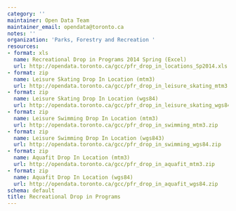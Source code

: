 ```yaml
---
category: ''
maintainer: Open Data Team
maintainer_email: opendata@toronto.ca
notes: ''
organization: 'Parks, Forestry and Recreation '
resources:
- format: xls
  name: Recreational Drop in Programs 2014 Spring (Excel)
  url: http://opendata.toronto.ca/gcc/pfr_drop_in_locations_Sp2014.xls
- format: zip
  name: Leisure Skating Drop In Location (mtm3)
  url: http://opendata.toronto.ca/gcc/pfr_drop_in_leisure_skating_mtm3.zip
- format: zip
  name: Leisure Skating Drop In Location (wgs84)
  url: http://opendata.toronto.ca/gcc/pfr_drop_in_leisure_skating_wgs84.zip
- format: zip
  name: Leisure Swimming Drop In Location (mtm3)
  url: http://opendata.toronto.ca/gcc/pfr_drop_in_swimming_mtm3.zip
- format: zip
  name: Leisure Swimming Drop In Location (wgs843)
  url: http://opendata.toronto.ca/gcc/pfr_drop_in_swimming_wgs84.zip
- format: zip
  name: Aquafit Drop In Location (mtm3)
  url: http://opendata.toronto.ca/gcc/pfr_drop_in_aquafit_mtm3.zip
- format: zip
  name: Aquafit Drop In Location (wgs84)
  url: http://opendata.toronto.ca/gcc/pfr_drop_in_aquafit_wgs84.zip
schema: default
title: Recreational Drop in Programs
---
```

